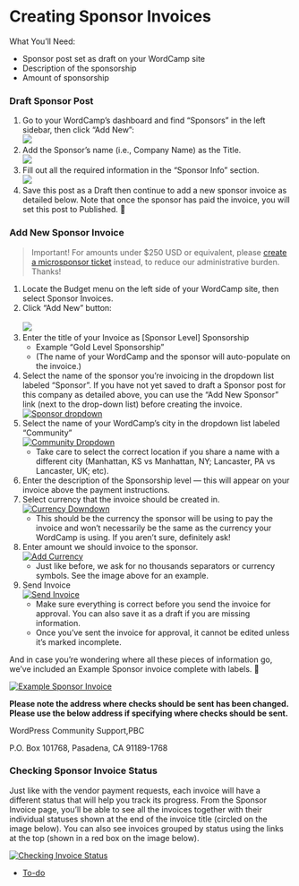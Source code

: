 # Creating Sponsor Invoices

What You’ll Need:

*   Sponsor post set as draft on your WordCamp site
*   Description of the sponsorship
*   Amount of sponsorship

### Draft Sponsor Post

1.  Go to your WordCamp’s dashboard and find “Sponsors” in the left sidebar, then click “Add New”:  
    [![](https://make.wordpress.org/community/files/2016/02/add-sponsor-300x137.png)](https://make.wordpress.org/community/files/2016/02/add-sponsor.png)
2.  Add the Sponsor’s name (i.e., Company Name) as the Title.  
    [![](https://make.wordpress.org/community/files/2016/02/sponsor-name-300x90.png)](https://make.wordpress.org/community/files/2016/02/sponsor-name.png)
3.  Fill out all the required information in the “Sponsor Info” section.  
    [![](https://make.wordpress.org/community/files/2016/02/sponsor-info-289x300.png)](https://make.wordpress.org/community/files/2016/02/sponsor-info.png)
4.  Save this post as a Draft then continue to add a new sponsor invoice as detailed below. Note that once the sponsor has paid the invoice, you will set this post to Published. 🙂

### Add New Sponsor Invoice

> Important! For amounts under $250 USD or equivalent, please [create a microsponsor ticket](https://make.wordpress.org/community/handbook/wordcamp-organizer/first-steps/web-presence/using-camptix-event-ticketing-plugin/#creating-tickets) instead, to reduce our administrative burden. Thanks!

1.  Locate the Budget menu on the left side of your WordCamp site, then select Sponsor Invoices.
2.  Click “Add New” button:  
    [  
    ](https://make.wordpress.org/community/files/2016/02/3Sponsor-Invoices-%E2%80%B9-WordCamp-Testing-2014-%E2%80%94-WordPress.png)[![](https://make.wordpress.org/community/files/2016/02/Screen-Shot-2017-06-15-at-13.07.41-300x97.png)](https://make.wordpress.org/community/files/2016/02/Screen-Shot-2017-06-15-at-13.07.41.png)
3.  Enter the title of your Invoice as \[Sponsor Level\] Sponsorship
    *   Example “Gold Level Sponsorship”
    *   (The name of your WordCamp and the sponsor will auto-populate on the invoice.)
4.  Select the name of the sponsor you’re invoicing in the dropdown list labeled “Sponsor”. If you have not yet saved to draft a Sponsor post for this company as detailed above, you can use the “Add New Sponsor” link (next to the drop-down list) before creating the invoice.[![Sponsor dropdown](https://make.wordpress.org/community/files/2016/02/Sponsor-dropdown-300x213.png)](https://make.wordpress.org/community/files/2016/02/Sponsor-dropdown.png)
5.  Select the name of your WordCamp’s city in the dropdown list labeled “Community”  
    [![Community Dropdown](https://make.wordpress.org/community/files/2016/02/5Untitled-300x293.png)](https://make.wordpress.org/community/files/2016/02/5Untitled.png)
    *   Take care to select the correct location if you share a name with a different city (Manhattan, KS vs Manhattan, NY; Lancaster, PA vs Lancaster, UK; etc).
6.  Enter the description of the Sponsorship level — this will appear on your invoice above the payment instructions.
7.  Select currency that the invoice should be created in.  
    [![Currency Downdown](https://make.wordpress.org/community/files/2016/02/6Untitled-300x239.png)](https://make.wordpress.org/community/files/2016/02/6Untitled.png)
    *   This should be the currency the sponsor will be using to pay the invoice and won’t necessarily be the same as the currency your WordCamp is using. If you aren’t sure, definitely ask!
8.  Enter amount we should invoice to the sponsor.  
    [![Add Currency](https://make.wordpress.org/community/files/2016/02/7Add-Currency-300x119.png)](https://make.wordpress.org/community/files/2016/02/7Add-Currency.png)
    *   Just like before, we ask for no thousands separators or currency symbols. See the image above for an example.
9.  Send Invoice  
    [![Send Invoice](https://make.wordpress.org/community/files/2016/02/8Edit-Invoice-%E2%80%B9-WordCamp-Testing-2014-%E2%80%94-WordPress.png)](https://make.wordpress.org/community/files/2016/02/8Edit-Invoice-%E2%80%B9-WordCamp-Testing-2014-%E2%80%94-WordPress.png)
    *   Make sure everything is correct before you send the invoice for approval. You can also save it as a draft if you are missing information.
    *   Once you’ve sent the invoice for approval, it cannot be edited unless it’s marked incomplete.

And in case you’re wondering where all these pieces of information go, we’ve included an Example Sponsor invoice complete with labels. 🙂

[![Example Sponsor Invoice](https://make.wordpress.org/community/files/2016/02/Example-Sponsor-Invoice.png)](https://make.wordpress.org/community/files/2016/02/Example-Sponsor-Invoice.png)

**Please note the address where checks should be sent has been changed.  Please use the below address if specifying where checks should be sent.**

WordPress Community Support,PBC

P.O. Box 101768, Pasadena, CA 91189-1768

### Checking Sponsor Invoice Status

Just like with the vendor payment requests, each invoice will have a different status that will help you track its progress. From the Sponsor Invoice page, you’ll be able to see all the invoices together with their individual statuses shown at the end of the invoice title (circled on the image below). You can also see invoices grouped by status using the links at the top (shown in a red box on the image below).

[![Checking Invoice Status](https://make.wordpress.org/community/files/2016/02/9Sponsor-Invoices-%E2%80%B9-WordCamp-Testing-2014-%E2%80%94-WordPress-300x126.png)](https://make.wordpress.org/community/files/2016/02/9Sponsor-Invoices-%E2%80%B9-WordCamp-Testing-2014-%E2%80%94-WordPress.png)

*   [To-do](# "To-do")
